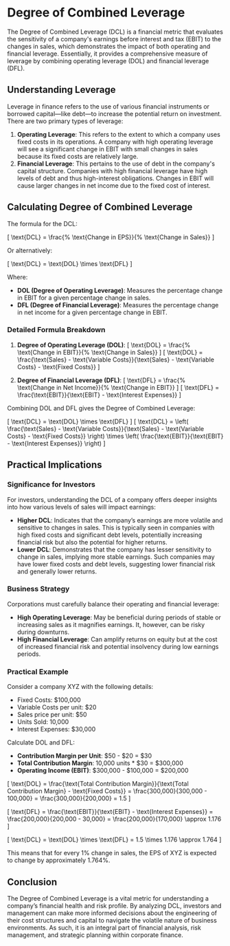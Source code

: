 # Degree of Combined Leverage

The Degree of Combined Leverage (DCL) is a financial metric that evaluates the sensitivity of a company's earnings before interest and tax (EBIT) to the changes in sales, which demonstrates the impact of both operating and financial leverage. Essentially, it provides a comprehensive measure of leverage by combining operating leverage (DOL) and financial leverage (DFL).

## Understanding Leverage

Leverage in finance refers to the use of various financial instruments or borrowed capital—like debt—to increase the potential return on investment. There are two primary types of leverage: 
1. **Operating Leverage**: This refers to the extent to which a company uses fixed costs in its operations. A company with high operating leverage will see a significant change in EBIT with small changes in sales because its fixed costs are relatively large.
2. **Financial Leverage**: This pertains to the use of debt in the company's capital structure. Companies with high financial leverage have high levels of debt and thus high-interest obligations. Changes in EBIT will cause larger changes in net income due to the fixed cost of interest.

## Calculating Degree of Combined Leverage

The formula for the DCL:

\[ \text{DCL} = \frac{\% \text{Change in EPS}}{\% \text{Change in Sales}} \]

Or alternatively:

\[ \text{DCL} = \text{DOL} \times \text{DFL} \]

Where:
- **DOL (Degree of Operating Leverage)**: Measures the percentage change in EBIT for a given percentage change in sales.
- **DFL (Degree of Financial Leverage)**: Measures the percentage change in net income for a given percentage change in EBIT.

### Detailed Formula Breakdown

1. **Degree of Operating Leverage (DOL)**:
\[ \text{DOL} = \frac{\% \text{Change in EBIT}}{\% \text{Change in Sales}} \]
\[ \text{DOL} = \frac{\text{Sales} - \text{Variable Costs}}{\text{Sales} - \text{Variable Costs} - \text{Fixed Costs}} \]

2. **Degree of Financial Leverage (DFL)**:
\[ \text{DFL} = \frac{\% \text{Change in Net Income}}{\% \text{Change in EBIT}} \]
\[ \text{DFL} = \frac{\text{EBIT}}{\text{EBIT} - \text{Interest Expenses}} \]

Combining DOL and DFL gives the Degree of Combined Leverage:

\[ \text{DCL} = \text{DOL} \times \text{DFL} \]
\[ \text{DCL} = \left( \frac{\text{Sales} - \text{Variable Costs}}{\text{Sales} - \text{Variable Costs} - \text{Fixed Costs}} \right) \times \left( \frac{\text{EBIT}}{\text{EBIT} - \text{Interest Expenses}} \right) \]

## Practical Implications

### Significance for Investors

For investors, understanding the DCL of a company offers deeper insights into how various levels of sales will impact earnings:

- **Higher DCL**: Indicates that the company’s earnings are more volatile and sensitive to changes in sales. This is typically seen in companies with high fixed costs and significant debt levels, potentially increasing financial risk but also the potential for higher returns.
- **Lower DCL**: Demonstrates that the company has lesser sensitivity to change in sales, implying more stable earnings. Such companies may have lower fixed costs and debt levels, suggesting lower financial risk and generally lower returns.

### Business Strategy

Corporations must carefully balance their operating and financial leverage:
- **High Operating Leverage**: May be beneficial during periods of stable or increasing sales as it magnifies earnings. It, however, can be risky during downturns.
- **High Financial Leverage**: Can amplify returns on equity but at the cost of increased financial risk and potential insolvency during low earnings periods.

### Practical Example

Consider a company XYZ with the following details:
- Fixed Costs: $100,000
- Variable Costs per unit: $20
- Sales price per unit: $50
- Units Sold: 10,000
- Interest Expenses: $30,000

Calculate DOL and DFL:
- **Contribution Margin per Unit**: $50 - $20 = $30
- **Total Contribution Margin**: 10,000 units * $30 = $300,000
- **Operating Income (EBIT)**: $300,000 - $100,000 = $200,000

\[ \text{DOL} = \frac{\text{Total Contribution Margin}}{\text{Total Contribution Margin} - \text{Fixed Costs}} = \frac{300,000}{300,000 - 100,000} = \frac{300,000}{200,000} = 1.5 \]

\[ \text{DFL} = \frac{\text{EBIT}}{\text{EBIT} - \text{Interest Expenses}} = \frac{200,000}{200,000 - 30,000} = \frac{200,000}{170,000} \approx 1.176 \]

\[ \text{DCL} = \text{DOL} \times \text{DFL} = 1.5 \times 1.176 \approx 1.764 \]

This means that for every 1% change in sales, the EPS of XYZ is expected to change by approximately 1.764%.

## Conclusion

The Degree of Combined Leverage is a vital metric for understanding a company’s financial health and risk profile. By analyzing DCL, investors and management can make more informed decisions about the engineering of their cost structures and capital to navigate the volatile nature of business environments. As such, it is an integral part of financial analysis, risk management, and strategic planning within corporate finance.
